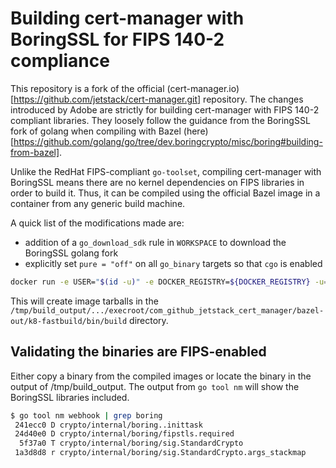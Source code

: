 # Building cert-manager with BoringSSL for FIPS 140-2 compliance

This repository is a fork of the official (cert-manager.io)[https://github.com/jetstack/cert-manager.git] repository.  The changes introduced by Adobe are strictly for building cert-manager with FIPS 140-2 compliant libraries.  They loosely follow the guidance from the BoringSSL fork of golang when compiling with Bazel (here)[https://github.com/golang/go/tree/dev.boringcrypto/misc/boring#building-from-bazel].

Unlike the RedHat FIPS-compliant `go-toolset`, compiling cert-manager with BoringSSL means there are no kernel dependencies on FIPS libraries in order to build it.  Thus, it can be compiled using the official Bazel image in a container from any generic build machine.

A quick list of the modifications made are:

- addition of a `go_download_sdk` rule in `WORKSPACE` to download the BoringSSL golang fork
- explicitly set `pure = "off"` on all `go_binary` targets so that `cgo` is enabled

```bash
docker run -e USER="$(id -u)" -e DOCKER_REGISTRY=${DOCKER_REGISTRY} -u="$(id -u)" -v $(pwd):/src/workspace -v /tmp/build_output:/tmp/build_output -v /var/run/docker.sock:/var/run/docker.sock -w /src/workspace l.gcr.io/google/bazel:latest --output_user_root=/tmp/build_output run --stamp --platforms=@io_bazel_rules_go//go/toolchain:linux_amd64 //build:server-images
```

This will create image tarballs in the `/tmp/build_output/.../execroot/com_github_jetstack_cert_manager/bazel-out/k8-fastbuild/bin/build` directory.


## Validating the binaries are FIPS-enabled

Either copy a binary from the compiled images or locate the binary in the output of /tmp/build_output.  The output from `go tool nm` will show the BoringSSL libraries included.

```bash
$ go tool nm webhook | grep boring
 241ecc0 D crypto/internal/boring..inittask
 24d40e0 D crypto/internal/boring/fipstls.required
  5f37a0 T crypto/internal/boring/sig.StandardCrypto
 1a3d8d8 r crypto/internal/boring/sig.StandardCrypto.args_stackmap
```